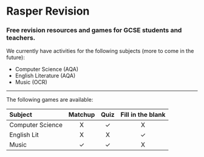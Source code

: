 # Rasper Revision
### Free revision resources and games for GCSE students and teachers.

We currently have activities for the following subjects (more to come in the future):
- Computer Science (AQA)
- English Literature (AQA)
- Music (OCR)

---

The following games are available:

| Subject | Matchup | Quiz | Fill in the blank |
| :---        |    :----:   |    :----:   |    :----:   |
| Computer Science | X | ✓ | X |
| English Lit | X | X | ✓ |
| Music | ✓ | ✓ | X |
